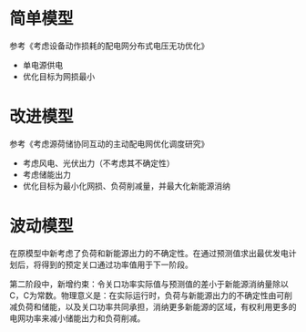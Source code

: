 # 简单模型

参考《考虑设备动作损耗的配电网分布式电压无功优化》

- 单电源供电
- 优化目标为网损最小

# 改进模型

参考《考虑源荷储协同互动的主动配电网优化调度研究》

- 考虑风电、光伏出力（不考虑其不确定性）
- 考虑储能出力
- 优化目标为最小化网损、负荷削减量，并最大化新能源消纳

# 波动模型

在原模型中新考虑了负荷和新能源出力的不确定性。在通过预测值求出最优发电计划后，将得到的预定关口通过功率值用于下一阶段。

第二阶段中，新增约束：令关口功率实际值与预测值的差小于新能源消纳量除以C，C为常数。物理意义是：在实际运行时，负荷与新能源出力的不确定性由可削减负荷和储能，以及关口功率共同承担，消纳更多新能源的区域，有权利用更多的电网功率来减小储能出力和负荷削减。
